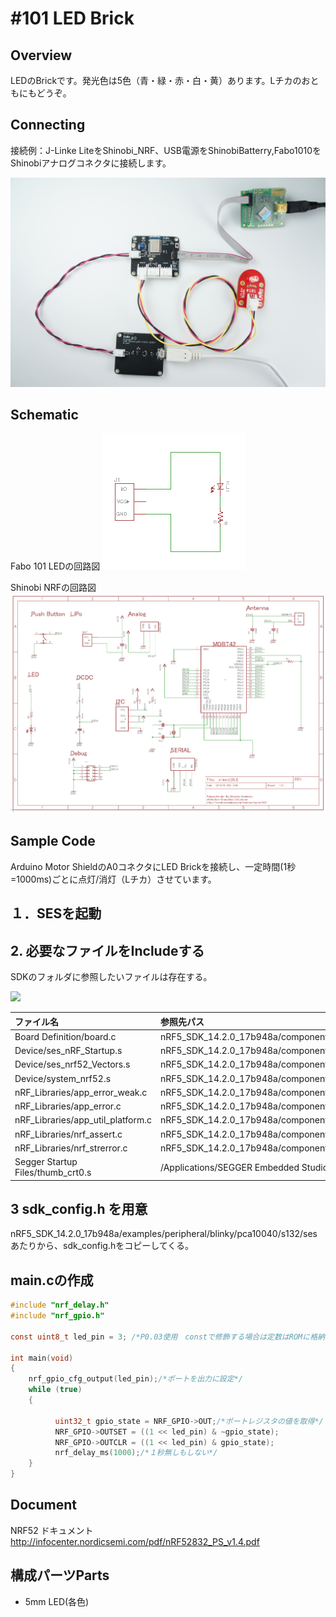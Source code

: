 # #101 LED Brick


<!--COLORME-->

## Overview
LEDのBrickです。発光色は5色（青・緑・赤・白・黄）あります。Lチカのおともにもどうぞ。

## Connecting
接続例：J-Linke LiteをShinobi_NRF、USB電源をShinobiBatterry,Fabo1010をShinobiアナログコネクタに接続します。

![](/img/101/led002.jpg)

## Schematic

Fabo 101 LEDの回路図
![](/img/101/led003.png)

Shinobi NRFの回路図
![](/img/101/led004.png)

## Sample Code
Arduino Motor ShieldのA0コネクタにLED Brickを接続し、一定時間(1秒=1000ms)ごとに点灯/消灯（Lチカ）させています。

## １．SESを起動

## 2. 必要なファイルをIncludeする

SDKのフォルダに参照したいファイルは存在する。

![](./img/led001.jpg)

|ファイル名|参照先パス|
|:--|:--|
|Board Definition/board.c|nRF5_SDK_14.2.0_17b948a/components/boards/boards.c|
|Device/ses_nRF_Startup.s|nRF5_SDK_14.2.0_17b948a/components/toolchain/ses/ses_nRF_Startup.s|
|Device/ses_nrf52_Vectors.s|nRF5_SDK_14.2.0_17b948a/components/toolchain/ses/ses_nrf52_Vectors.s|
|Device/system_nrf52.s|nRF5_SDK_14.2.0_17b948a/components/toolchain/system_nrf52.c|
|nRF_Libraries/app_error_weak.c|nRF5_SDK_14.2.0_17b948a/components/libraries/util/app_error_weak.c|
|nRF_Libraries/app_error.c|nRF5_SDK_14.2.0_17b948a/components/libraries/util/app_error.c|
|nRF_Libraries/app_util_platform.c|nRF5_SDK_14.2.0_17b948a/components/libraries/util/app_util_platform.c|
|nRF_Libraries/nrf_assert.c|nRF5_SDK_14.2.0_17b948a/components/libraries/util/nrf_assert.c|
|nRF_Libraries/nrf_strerror.c|nRF5_SDK_14.2.0_17b948a/components/libraries/strerror/nrf_strerror.c|
|Segger Startup Files/thumb_crt0.s|/Applications/SEGGER Embedded Studio for ARM 4.10/source/thumb_crt0.s|

## 3 sdk_config.h を用意

nRF5_SDK_14.2.0_17b948a/examples/peripheral/blinky/pca10040/s132/ses
あたりから、sdk_config.hをコピーしてくる。

## main.cの作成

```c
#include "nrf_delay.h"
#include "nrf_gpio.h"

const uint8_t led_pin = 3; /*P0.03使用　constで修飾する場合は定数はROMに格納されRAM領域の節約になる*/

int main(void)
{
    nrf_gpio_cfg_output(led_pin);/*ポートを出力に設定*/
    while (true)
    {

          uint32_t gpio_state = NRF_GPIO->OUT;/*ポートレジスタの値を取得*/
          NRF_GPIO->OUTSET = ((1 << led_pin) & ~gpio_state);
          NRF_GPIO->OUTCLR = ((1 << led_pin) & gpio_state);
          nrf_delay_ms(1000);/*１秒無しもしない*/
    }
}
```

## Document
NRF52 ドキュメント
http://infocenter.nordicsemi.com/pdf/nRF52832_PS_v1.4.pdf

## 構成パーツParts
- 5mm LED(各色)
